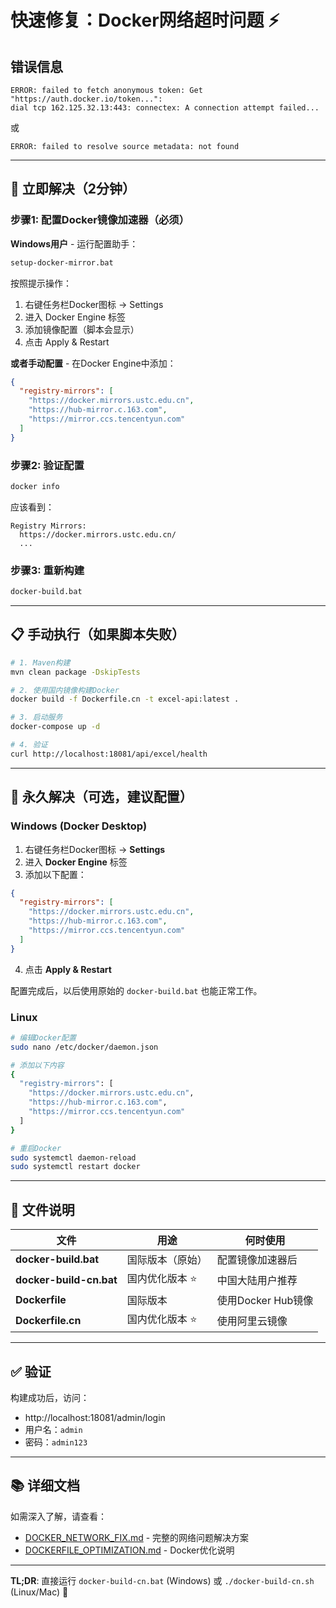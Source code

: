 # 快速修复：Docker网络超时问题 ⚡

## 错误信息

```
ERROR: failed to fetch anonymous token: Get "https://auth.docker.io/token...": 
dial tcp 162.125.32.13:443: connectex: A connection attempt failed...
```

或

```
ERROR: failed to resolve source metadata: not found
```

---

## 🚀 立即解决（2分钟）

### 步骤1: 配置Docker镜像加速器（必须）

**Windows用户** - 运行配置助手：

```cmd
setup-docker-mirror.bat
```

按照提示操作：
1. 右键任务栏Docker图标 → Settings
2. 进入 Docker Engine 标签
3. 添加镜像配置（脚本会显示）
4. 点击 Apply & Restart

**或者手动配置** - 在Docker Engine中添加：

```json
{
  "registry-mirrors": [
    "https://docker.mirrors.ustc.edu.cn",
    "https://hub-mirror.c.163.com",
    "https://mirror.ccs.tencentyun.com"
  ]
}
```

### 步骤2: 验证配置

```cmd
docker info
```

应该看到：
```
Registry Mirrors:
  https://docker.mirrors.ustc.edu.cn/
  ...
```

### 步骤3: 重新构建

```cmd
docker-build.bat
```

---

## 📋 手动执行（如果脚本失败）

```bash
# 1. Maven构建
mvn clean package -DskipTests

# 2. 使用国内镜像构建Docker
docker build -f Dockerfile.cn -t excel-api:latest .

# 3. 启动服务
docker-compose up -d

# 4. 验证
curl http://localhost:18081/api/excel/health
```

---

## 🔧 永久解决（可选，建议配置）

### Windows (Docker Desktop)

1. 右键任务栏Docker图标 → **Settings**
2. 进入 **Docker Engine** 标签
3. 添加以下配置：

```json
{
  "registry-mirrors": [
    "https://docker.mirrors.ustc.edu.cn",
    "https://hub-mirror.c.163.com",
    "https://mirror.ccs.tencentyun.com"
  ]
}
```

4. 点击 **Apply & Restart**

配置完成后，以后使用原始的 `docker-build.bat` 也能正常工作。

### Linux

```bash
# 编辑Docker配置
sudo nano /etc/docker/daemon.json

# 添加以下内容
{
  "registry-mirrors": [
    "https://docker.mirrors.ustc.edu.cn",
    "https://hub-mirror.c.163.com",
    "https://mirror.ccs.tencentyun.com"
  ]
}

# 重启Docker
sudo systemctl daemon-reload
sudo systemctl restart docker
```

---

## 📁 文件说明

| 文件 | 用途 | 何时使用 |
|------|------|----------|
| **docker-build.bat** | 国际版本（原始） | 配置镜像加速器后 |
| **docker-build-cn.bat** | 国内优化版本 ⭐ | 中国大陆用户推荐 |
| **Dockerfile** | 国际版本 | 使用Docker Hub镜像 |
| **Dockerfile.cn** | 国内优化版本 ⭐ | 使用阿里云镜像 |

---

## ✅ 验证

构建成功后，访问：

- http://localhost:18081/admin/login
- 用户名：`admin`
- 密码：`admin123`

---

## 📚 详细文档

如需深入了解，请查看：
- [DOCKER_NETWORK_FIX.md](DOCKER_NETWORK_FIX.md) - 完整的网络问题解决方案
- [DOCKERFILE_OPTIMIZATION.md](DOCKERFILE_OPTIMIZATION.md) - Docker优化说明

---

**TL;DR**: 直接运行 `docker-build-cn.bat` (Windows) 或 `./docker-build-cn.sh` (Linux/Mac) 🎉

